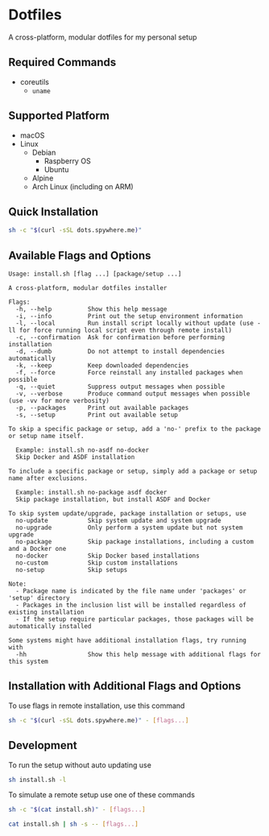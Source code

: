# Dotfiles

A cross-platform, modular dotfiles for my personal setup

## Required Commands

- coreutils
  - `uname`

## Supported Platform

- macOS
- Linux
  - Debian
    - Raspberry OS
    - Ubuntu
  - Alpine
  - Arch Linux (including on ARM)

## Quick Installation

```sh
sh -c "$(curl -sSL dots.spywhere.me)"
```

## Available Flags and Options
<!--FLAGS:START-->

    Usage: install.sh [flag ...] [package/setup ...] 
     
    A cross-platform, modular dotfiles installer 
     
    Flags: 
      -h, --help          Show this help message
      -i, --info          Print out the setup environment information
      -l, --local         Run install script locally without update (use -ll for force running local script even through remote install)
      -c, --confirmation  Ask for confirmation before performing installation
      -d, --dumb          Do not attempt to install dependencies automatically
      -k, --keep          Keep downloaded dependencies
      -f, --force         Force reinstall any installed packages when possible
      -q, --quiet         Suppress output messages when possible
      -v, --verbose       Produce command output messages when possible (use -vv for more verbosity)
      -p, --packages      Print out available packages
      -s, --setup         Print out available setup
     
    To skip a specific package or setup, add a 'no-' prefix to the package or setup name itself. 
     
      Example: install.sh no-asdf no-docker 
      Skip Docker and ASDF installation 
     
    To include a specific package or setup, simply add a package or setup name after exclusions. 
     
      Example: install.sh no-package asdf docker 
      Skip package installation, but install ASDF and Docker 
     
    To skip system update/upgrade, package installation or setups, use 
      no-update           Skip system update and system upgrade
      no-upgrade          Only perform a system update but not system upgrade
      no-package          Skip package installations, including a custom and a Docker one
      no-docker           Skip Docker based installations
      no-custom           Skip custom installations
      no-setup            Skip setups
     
    Note: 
      - Package name is indicated by the file name under 'packages' or 'setup' directory 
      - Packages in the inclusion list will be installed regardless of existing installation 
      - If the setup require particular packages, those packages will be automatically installed 
     
    Some systems might have additional installation flags, try running with 
      -hh                 Show this help message with additional flags for this system

<!--FLAGS:END-->

## Installation with Additional Flags and Options

To use flags in remote installation, use this command

```sh
sh -c "$(curl -sSL dots.spywhere.me)" - [flags...]
```

## Development

To run the setup without auto updating use

```sh
sh install.sh -l
```

To simulate a remote setup use one of these commands

```sh
sh -c "$(cat install.sh)" - [flags...]
```

```sh
cat install.sh | sh -s -- [flags...]
```
